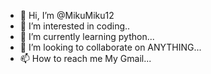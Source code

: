 - 👋 Hi, I’m @MikuMiku12
- 👀 I’m interested in coding..
- 🌱 I’m currently learning python...
- 💞️ I’m looking to collaborate on ANYTHING...
- 📫 How to reach me My Gmail...

<!---
MikuMiku12/MikuMiku12 is a ✨ special ✨ repository because its `README.md` (this file) appears on your GitHub profile.
You can click the Preview link to take a look at your changes.
--->
